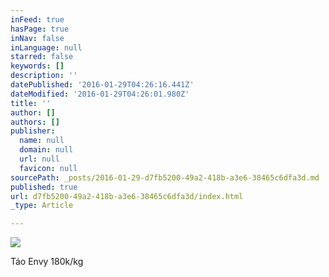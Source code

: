 ```yaml
---
inFeed: true
hasPage: true
inNav: false
inLanguage: null
starred: false
keywords: []
description: ''
datePublished: '2016-01-29T04:26:16.441Z'
dateModified: '2016-01-29T04:26:01.980Z'
title: ''
author: []
authors: []
publisher:
  name: null
  domain: null
  url: null
  favicon: null
sourcePath: _posts/2016-01-29-d7fb5200-49a2-418b-a3e6-38465c6dfa3d.md
published: true
url: d7fb5200-49a2-418b-a3e6-38465c6dfa3d/index.html
_type: Article

---
```

![](https://the-grid-user-content.s3-us-west-2.amazonaws.com/18e10c4e-3731-44fa-8494-bf3924d6c1eb.jpg)

Táo Envy 180k/kg